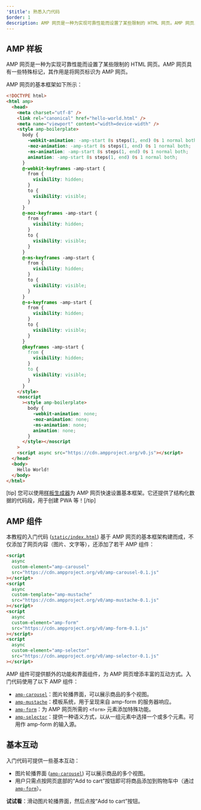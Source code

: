 ```yaml
---
'$title': 熟悉入门代码
$order: 1
description: AMP 网页是一种为实现可靠性能而设置了某些限制的 HTML 网页。AMP 网页具有一些特殊标记，其作用是将网页标识为 AMP 网页。
---
```


## AMP 样板

AMP 网页是一种为实现可靠性能而设置了某些限制的 HTML 网页。AMP 网页具有一些特殊标记，其作用是将网页标识为 AMP 网页。

AMP 网页的基本框架如下所示：

```html
<!DOCTYPE html>
<html amp>
  <head>
    <meta charset="utf-8" />
    <link rel="canonical" href="hello-world.html" />
    <meta name="viewport" content="width=device-width" />
    <style amp-boilerplate>
      body {
        -webkit-animation: -amp-start 8s steps(1, end) 0s 1 normal both;
        -moz-animation: -amp-start 8s steps(1, end) 0s 1 normal both;
        -ms-animation: -amp-start 8s steps(1, end) 0s 1 normal both;
        animation: -amp-start 8s steps(1, end) 0s 1 normal both;
      }
      @-webkit-keyframes -amp-start {
        from {
          visibility: hidden;
        }
        to {
          visibility: visible;
        }
      }
      @-moz-keyframes -amp-start {
        from {
          visibility: hidden;
        }
        to {
          visibility: visible;
        }
      }
      @-ms-keyframes -amp-start {
        from {
          visibility: hidden;
        }
        to {
          visibility: visible;
        }
      }
      @-o-keyframes -amp-start {
        from {
          visibility: hidden;
        }
        to {
          visibility: visible;
        }
      }
      @keyframes -amp-start {
        from {
          visibility: hidden;
        }
        to {
          visibility: visible;
        }
      }
    </style>
    <noscript
      ><style amp-boilerplate>
        body {
          -webkit-animation: none;
          -moz-animation: none;
          -ms-animation: none;
          animation: none;
        }
      </style></noscript
    >
    <script async src="https://cdn.ampproject.org/v0.js"></script>
  </head>
  <body>
    Hello World!
  </body>
</html>
```

[tip] 您可以使用[样板生成器](https://github.com/googlecodelabs/advanced-interactivity-in-amp/blob/master/static/index.html)为 AMP 网页快速设置基本框架。它还提供了结构化数据的代码段，用于创建 PWA 等！[/tip]

## AMP 组件

本教程的入门代码 ([`static/index.html`](https://github.com/googlecodelabs/advanced-interactivity-in-amp/blob/master/static/index.html)) 基于 AMP 网页的基本框架构建而成，不仅添加了网页内容（图片、文字等），还添加了若干 AMP 组件：

```html
<script
  async
  custom-element="amp-carousel"
  src="https://cdn.ampproject.org/v0/amp-carousel-0.1.js"
></script>
<script
  async
  custom-template="amp-mustache"
  src="https://cdn.ampproject.org/v0/amp-mustache-0.1.js"
></script>
<script
  async
  custom-element="amp-form"
  src="https://cdn.ampproject.org/v0/amp-form-0.1.js"
></script>
<script
  async
  custom-element="amp-selector"
  src="https://cdn.ampproject.org/v0/amp-selector-0.1.js"
></script>
```

AMP 组件可提供额外的功能和界面组件，为 AMP 网页增添丰富的互动方式。入门代码使用了以下 AMP 组件：

- [`amp-carousel`](../../../../documentation/components/reference/amp-carousel.md)：图片轮播界面，可以展示商品的多个视图。
- [`amp-mustache`](../../../../documentation/components/reference/amp-mustache.md)：模板系统，用于呈现来自 amp-form 的服务器响应。
- [`amp-form`](../../../../documentation/components/reference/amp-form.md)：为 AMP 网页所需的 `<form>` 元素添加特殊功能。
- [`amp-selector`](../../../../documentation/components/reference/amp-selector.md)：提供一种语义方式，以从一组元素中选择一个或多个元素。可用作 amp-form 的输入源。

## 基本互动

入门代码可提供一些基本互动：

- 图片轮播界面 ([`amp-carousel`](../../../../documentation/components/reference/amp-carousel.md)) 可以展示商品的多个视图。
- 用户只需点按网页底部的“Add to cart”按钮即可将商品添加到购物车中（通过 [`amp-form`](../../../../documentation/components/reference/amp-form.md)）。

**试试看**：滑动图片轮播界面，然后点按“Add to cart”按钮。
